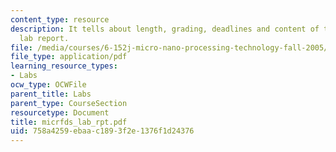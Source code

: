 ```yaml
---
content_type: resource
description: It tells about length, grading, deadlines and content of the microfluidics
  lab report.
file: /media/courses/6-152j-micro-nano-processing-technology-fall-2005/758a4259ebaac1893f2e1376f1d24376_micrfds_lab_rpt.pdf
file_type: application/pdf
learning_resource_types:
- Labs
ocw_type: OCWFile
parent_title: Labs
parent_type: CourseSection
resourcetype: Document
title: micrfds_lab_rpt.pdf
uid: 758a4259-ebaa-c189-3f2e-1376f1d24376
---
```

